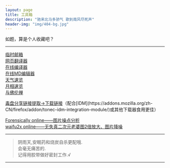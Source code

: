 ```yaml
---
layout: page
title: 工具箱
description: "驰来北马多骄气 歌到南风尽死声"
header-img: "img/404-bg.jpg"
---
```


如题，算是个人收藏吧？  

__________

[临时邮箱](https://www.guerrillamail.com/zh/inbox)  
[网页翻译器](http://www.translatetheweb.com/?from=&to=zh-CHS&dl=zh-CHS)  
[在线编译器](https://gcc.godbolt.org/)  
[在线MD编辑器](http://pandao.github.io/editor.md/)  
[天气速览](http://wttr.in/)  
[月相速览](http://wttr.in/Moon)  
[与佛伦禅](http://www.keyfc.net/bbs/tools/tudoucode.aspx)  

[毒盘分享链接提取->下载链接](http://pan.naifei.cc/?)（配合[IDM](https://addons.mozilla.org/zh-CN/firefox/addon/tonec-idm-integration-module/)或其他下载器食用更佳）  

[Forensically online——图片噪点分析](https://29a.ch/photo-forensics/)  
[waifu2x online——无失真二次元老婆图2倍放大、图片降噪](http://waifu2x.udp.jp/index.zh-CN.html)  

__________

>阴雨天,安眠药和烧炭自杀更配哦.  
>会毫无痛苦的.  
>记得用胶带做好密封工作.√  

__________
